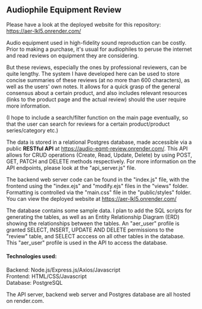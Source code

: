 ## Audiophile Equipment Review

Please have a look at the deployed website for this repository:<br>
https://aer-lkl5.onrender.com/

Audio equipment used in high-fidelity sound reproduction can be costly. Prior to making a purchase, it's usual for audiophiles to peruse the internet and read reviews on equipment they are considering.

But these reviews, especially the ones by professional reviewers, can be quite lengthy. The system I have developed here can be used to store concise summaries of these reviews (at no more than 600 characters), as well as the users' own notes. It allows for a quick grasp of the general consensus about a certain product, and also includes relevant resources (links to the product page and the actual review) should the user require more information.

(I hope to include a search/filter function on the main page eventually, so that the user can search for reviews for a certain product/product series/category etc.)

The data is stored in a relational Postgres database, made accessible via a public <b>RESTful API</b> at https://audio-eqmt-review.onrender.com/. This API allows for CRUD operations (Create, Read, Update, Delete) by using POST, GET, PATCH and DELETE methods respectively. For more information on the API endpoints, please look at the "api_server.js" file.

The backend web server code can be found in the "index.js" file, with the frontend using the "index.ejs" and "modify.ejs" files in the "views" folder. Formatting is controlled via the "main.css" file in the "public/styles" folder. You can view the deployed website at https://aer-lkl5.onrender.com/

The database contains some sample data. I plan to add the SQL scripts for generating the tables, as well as an Entity Relationship Diagram (ERD) showing the relationships between the tables. An "aer_user" profile is granted SELECT, INSERT, UPDATE AND DELETE permissions to the "review" table, and SELECT acccess on all other tables in the database. This "aer_user" profile is used in the API to access the database.

#### Technologies used:
Backend: Node.js/Express.js/Axios/Javascript<br>
Frontend: HTML/CSS/Javascript<br>
Database: PostgreSQL<br>

The API server, backend web server and Postgres database are all hosted on render.com.
